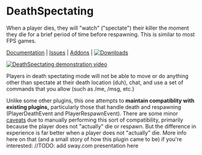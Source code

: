 # DeathSpectating
When a player dies, they will "watch" ("spectate") their killer the moment they die for a brief period of time before respawning. This is similar to most FPS games.

[Documentation](https://github.com/MLG-Fortress/DeathSpectating/wiki) | [Issues](https://github.com/MLG-Fortress/DeathSpectating/issues) | [Addons](https://github.com/MLG-Fortress/DeathSpectating/wiki/Addons) | [![Downloads](https://img.shields.io/github/downloads/MLG-Fortress/DeathSpectating/total.svg)](https://github.com/MLG-Fortress/DeathSpectating/releases)

[![DeathSpectating demonstration video](http://img.youtube.com/vi/cFgPumDLi1c/0.jpg)](https://www.youtube.com/watch?v=cFgPumDLi1c)

Players in death spectating mode will not be able to move or do anything other than spectate at their death location (duh), chat, and use a set of commands that you allow (such as /me, /msg, etc.)

Unlike some other plugins, this one attempts to **maintain compatiblity with existing plugins,** particularly those that handle death and respawning (PlayerDeathEvent and PlayerRespawnEvent). There are some minor [caveats](https://github.com/MLG-Fortress/DeathSpectating/wiki/Caveats) due to manually performing this sort of compatibility, primarily because the player does not "actually" die or respawn. But the difference in experience is far better when a player does not "actually" die. More info here on that (and a small story of how this plugin came to be) if you're interested: //TODO: add sway.com presentation here
